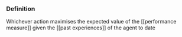 ### Definition
Whichever action maximises the expected value of the [[performance measure]] given the [[past experiences]] of the agent to date 